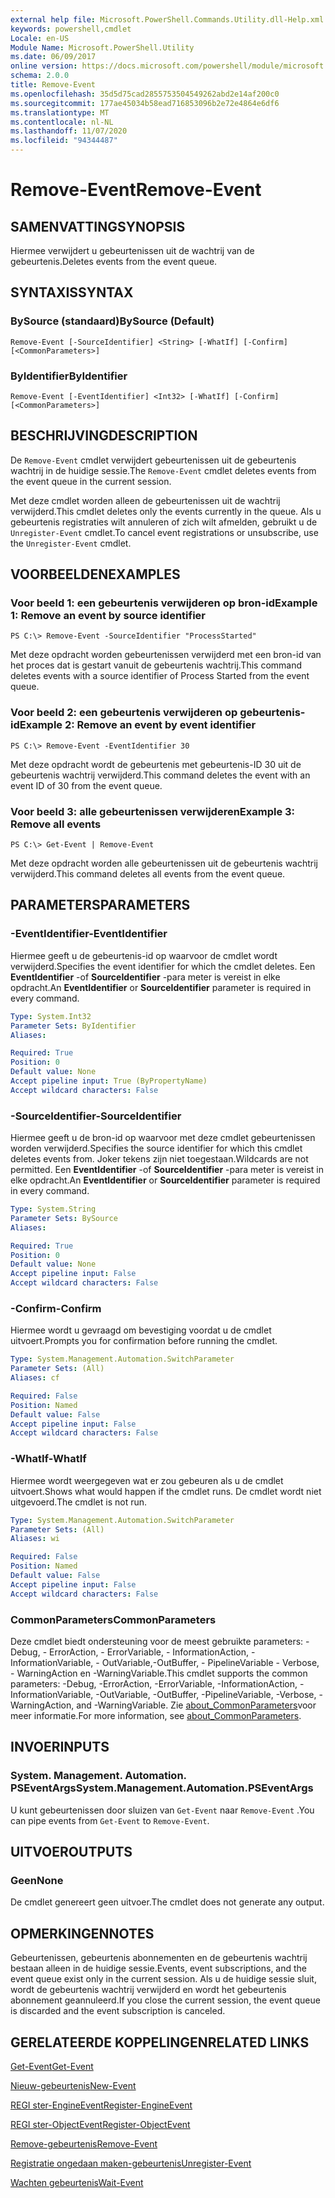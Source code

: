 ```yaml
---
external help file: Microsoft.PowerShell.Commands.Utility.dll-Help.xml
keywords: powershell,cmdlet
Locale: en-US
Module Name: Microsoft.PowerShell.Utility
ms.date: 06/09/2017
online version: https://docs.microsoft.com/powershell/module/microsoft.powershell.utility/remove-event?view=powershell-5.1&WT.mc_id=ps-gethelp
schema: 2.0.0
title: Remove-Event
ms.openlocfilehash: 35d5d75cad2855753504549262abd2e14af200c0
ms.sourcegitcommit: 177ae45034b58ead716853096b2e72e4864e6df6
ms.translationtype: MT
ms.contentlocale: nl-NL
ms.lasthandoff: 11/07/2020
ms.locfileid: "94344487"
---
```

# <span data-ttu-id="798f0-103">Remove-Event</span><span class="sxs-lookup"><span data-stu-id="798f0-103">Remove-Event</span></span>

## <span data-ttu-id="798f0-104">SAMENVATTING</span><span class="sxs-lookup"><span data-stu-id="798f0-104">SYNOPSIS</span></span>
<span data-ttu-id="798f0-105">Hiermee verwijdert u gebeurtenissen uit de wachtrij van de gebeurtenis.</span><span class="sxs-lookup"><span data-stu-id="798f0-105">Deletes events from the event queue.</span></span>

## <span data-ttu-id="798f0-106">SYNTAXIS</span><span class="sxs-lookup"><span data-stu-id="798f0-106">SYNTAX</span></span>

### <span data-ttu-id="798f0-107">BySource (standaard)</span><span class="sxs-lookup"><span data-stu-id="798f0-107">BySource (Default)</span></span>

```
Remove-Event [-SourceIdentifier] <String> [-WhatIf] [-Confirm] [<CommonParameters>]
```

### <span data-ttu-id="798f0-108">ByIdentifier</span><span class="sxs-lookup"><span data-stu-id="798f0-108">ByIdentifier</span></span>

```
Remove-Event [-EventIdentifier] <Int32> [-WhatIf] [-Confirm] [<CommonParameters>]
```

## <span data-ttu-id="798f0-109">BESCHRIJVING</span><span class="sxs-lookup"><span data-stu-id="798f0-109">DESCRIPTION</span></span>

<span data-ttu-id="798f0-110">De `Remove-Event` cmdlet verwijdert gebeurtenissen uit de gebeurtenis wachtrij in de huidige sessie.</span><span class="sxs-lookup"><span data-stu-id="798f0-110">The `Remove-Event` cmdlet deletes events from the event queue in the current session.</span></span>

<span data-ttu-id="798f0-111">Met deze cmdlet worden alleen de gebeurtenissen uit de wachtrij verwijderd.</span><span class="sxs-lookup"><span data-stu-id="798f0-111">This cmdlet deletes only the events currently in the queue.</span></span> <span data-ttu-id="798f0-112">Als u gebeurtenis registraties wilt annuleren of zich wilt afmelden, gebruikt u de `Unregister-Event` cmdlet.</span><span class="sxs-lookup"><span data-stu-id="798f0-112">To cancel event registrations or unsubscribe, use the `Unregister-Event` cmdlet.</span></span>

## <span data-ttu-id="798f0-113">VOORBEELDEN</span><span class="sxs-lookup"><span data-stu-id="798f0-113">EXAMPLES</span></span>

### <span data-ttu-id="798f0-114">Voor beeld 1: een gebeurtenis verwijderen op bron-id</span><span class="sxs-lookup"><span data-stu-id="798f0-114">Example 1: Remove an event by source identifier</span></span>

```
PS C:\> Remove-Event -SourceIdentifier "ProcessStarted"
```

<span data-ttu-id="798f0-115">Met deze opdracht worden gebeurtenissen verwijderd met een bron-id van het proces dat is gestart vanuit de gebeurtenis wachtrij.</span><span class="sxs-lookup"><span data-stu-id="798f0-115">This command deletes events with a source identifier of Process Started from the event queue.</span></span>

### <span data-ttu-id="798f0-116">Voor beeld 2: een gebeurtenis verwijderen op gebeurtenis-id</span><span class="sxs-lookup"><span data-stu-id="798f0-116">Example 2: Remove an event by event identifier</span></span>

```
PS C:\> Remove-Event -EventIdentifier 30
```

<span data-ttu-id="798f0-117">Met deze opdracht wordt de gebeurtenis met gebeurtenis-ID 30 uit de gebeurtenis wachtrij verwijderd.</span><span class="sxs-lookup"><span data-stu-id="798f0-117">This command deletes the event with an event ID of 30 from the event queue.</span></span>

### <span data-ttu-id="798f0-118">Voor beeld 3: alle gebeurtenissen verwijderen</span><span class="sxs-lookup"><span data-stu-id="798f0-118">Example 3: Remove all events</span></span>

```
PS C:\> Get-Event | Remove-Event
```

<span data-ttu-id="798f0-119">Met deze opdracht worden alle gebeurtenissen uit de gebeurtenis wachtrij verwijderd.</span><span class="sxs-lookup"><span data-stu-id="798f0-119">This command deletes all events from the event queue.</span></span>

## <span data-ttu-id="798f0-120">PARAMETERS</span><span class="sxs-lookup"><span data-stu-id="798f0-120">PARAMETERS</span></span>

### <span data-ttu-id="798f0-121">-EventIdentifier</span><span class="sxs-lookup"><span data-stu-id="798f0-121">-EventIdentifier</span></span>

<span data-ttu-id="798f0-122">Hiermee geeft u de gebeurtenis-id op waarvoor de cmdlet wordt verwijderd.</span><span class="sxs-lookup"><span data-stu-id="798f0-122">Specifies the event identifier for which the cmdlet deletes.</span></span> <span data-ttu-id="798f0-123">Een **EventIdentifier** -of **SourceIdentifier** -para meter is vereist in elke opdracht.</span><span class="sxs-lookup"><span data-stu-id="798f0-123">An **EventIdentifier** or **SourceIdentifier** parameter is required in every command.</span></span>

```yaml
Type: System.Int32
Parameter Sets: ByIdentifier
Aliases:

Required: True
Position: 0
Default value: None
Accept pipeline input: True (ByPropertyName)
Accept wildcard characters: False
```

### <span data-ttu-id="798f0-124">-SourceIdentifier</span><span class="sxs-lookup"><span data-stu-id="798f0-124">-SourceIdentifier</span></span>

<span data-ttu-id="798f0-125">Hiermee geeft u de bron-id op waarvoor met deze cmdlet gebeurtenissen worden verwijderd.</span><span class="sxs-lookup"><span data-stu-id="798f0-125">Specifies the source identifier for which this cmdlet deletes events from.</span></span> <span data-ttu-id="798f0-126">Joker tekens zijn niet toegestaan.</span><span class="sxs-lookup"><span data-stu-id="798f0-126">Wildcards are not permitted.</span></span> <span data-ttu-id="798f0-127">Een **EventIdentifier** -of **SourceIdentifier** -para meter is vereist in elke opdracht.</span><span class="sxs-lookup"><span data-stu-id="798f0-127">An **EventIdentifier** or **SourceIdentifier** parameter is required in every command.</span></span>

```yaml
Type: System.String
Parameter Sets: BySource
Aliases:

Required: True
Position: 0
Default value: None
Accept pipeline input: False
Accept wildcard characters: False
```

### <span data-ttu-id="798f0-128">-Confirm</span><span class="sxs-lookup"><span data-stu-id="798f0-128">-Confirm</span></span>

<span data-ttu-id="798f0-129">Hiermee wordt u gevraagd om bevestiging voordat u de cmdlet uitvoert.</span><span class="sxs-lookup"><span data-stu-id="798f0-129">Prompts you for confirmation before running the cmdlet.</span></span>

```yaml
Type: System.Management.Automation.SwitchParameter
Parameter Sets: (All)
Aliases: cf

Required: False
Position: Named
Default value: False
Accept pipeline input: False
Accept wildcard characters: False
```

### <span data-ttu-id="798f0-130">-WhatIf</span><span class="sxs-lookup"><span data-stu-id="798f0-130">-WhatIf</span></span>

<span data-ttu-id="798f0-131">Hiermee wordt weergegeven wat er zou gebeuren als u de cmdlet uitvoert.</span><span class="sxs-lookup"><span data-stu-id="798f0-131">Shows what would happen if the cmdlet runs.</span></span> <span data-ttu-id="798f0-132">De cmdlet wordt niet uitgevoerd.</span><span class="sxs-lookup"><span data-stu-id="798f0-132">The cmdlet is not run.</span></span>

```yaml
Type: System.Management.Automation.SwitchParameter
Parameter Sets: (All)
Aliases: wi

Required: False
Position: Named
Default value: False
Accept pipeline input: False
Accept wildcard characters: False
```

### <span data-ttu-id="798f0-133">CommonParameters</span><span class="sxs-lookup"><span data-stu-id="798f0-133">CommonParameters</span></span>

<span data-ttu-id="798f0-134">Deze cmdlet biedt ondersteuning voor de meest gebruikte parameters: -Debug, - ErrorAction, - ErrorVariable, - InformationAction, -InformationVariable, - OutVariable,-OutBuffer, - PipelineVariable - Verbose, - WarningAction en -WarningVariable.</span><span class="sxs-lookup"><span data-stu-id="798f0-134">This cmdlet supports the common parameters: -Debug, -ErrorAction, -ErrorVariable, -InformationAction, -InformationVariable, -OutVariable, -OutBuffer, -PipelineVariable, -Verbose, -WarningAction, and -WarningVariable.</span></span> <span data-ttu-id="798f0-135">Zie [about_CommonParameters](https://go.microsoft.com/fwlink/?LinkID=113216)voor meer informatie.</span><span class="sxs-lookup"><span data-stu-id="798f0-135">For more information, see [about_CommonParameters](https://go.microsoft.com/fwlink/?LinkID=113216).</span></span>

## <span data-ttu-id="798f0-136">INVOER</span><span class="sxs-lookup"><span data-stu-id="798f0-136">INPUTS</span></span>

### <span data-ttu-id="798f0-137">System. Management. Automation. PSEventArgs</span><span class="sxs-lookup"><span data-stu-id="798f0-137">System.Management.Automation.PSEventArgs</span></span>

<span data-ttu-id="798f0-138">U kunt gebeurtenissen door sluizen van `Get-Event` naar `Remove-Event` .</span><span class="sxs-lookup"><span data-stu-id="798f0-138">You can pipe events from `Get-Event` to `Remove-Event`.</span></span>

## <span data-ttu-id="798f0-139">UITVOER</span><span class="sxs-lookup"><span data-stu-id="798f0-139">OUTPUTS</span></span>

### <span data-ttu-id="798f0-140">Geen</span><span class="sxs-lookup"><span data-stu-id="798f0-140">None</span></span>

<span data-ttu-id="798f0-141">De cmdlet genereert geen uitvoer.</span><span class="sxs-lookup"><span data-stu-id="798f0-141">The cmdlet does not generate any output.</span></span>

## <span data-ttu-id="798f0-142">OPMERKINGEN</span><span class="sxs-lookup"><span data-stu-id="798f0-142">NOTES</span></span>

<span data-ttu-id="798f0-143">Gebeurtenissen, gebeurtenis abonnementen en de gebeurtenis wachtrij bestaan alleen in de huidige sessie.</span><span class="sxs-lookup"><span data-stu-id="798f0-143">Events, event subscriptions, and the event queue exist only in the current session.</span></span> <span data-ttu-id="798f0-144">Als u de huidige sessie sluit, wordt de gebeurtenis wachtrij verwijderd en wordt het gebeurtenis abonnement geannuleerd.</span><span class="sxs-lookup"><span data-stu-id="798f0-144">If you close the current session, the event queue is discarded and the event subscription is canceled.</span></span>

## <span data-ttu-id="798f0-145">GERELATEERDE KOPPELINGEN</span><span class="sxs-lookup"><span data-stu-id="798f0-145">RELATED LINKS</span></span>

[<span data-ttu-id="798f0-146">Get-Event</span><span class="sxs-lookup"><span data-stu-id="798f0-146">Get-Event</span></span>](Get-Event.md)

[<span data-ttu-id="798f0-147">Nieuw-gebeurtenis</span><span class="sxs-lookup"><span data-stu-id="798f0-147">New-Event</span></span>](New-Event.md)

[<span data-ttu-id="798f0-148">REGI ster-EngineEvent</span><span class="sxs-lookup"><span data-stu-id="798f0-148">Register-EngineEvent</span></span>](Register-EngineEvent.md)

[<span data-ttu-id="798f0-149">REGI ster-ObjectEvent</span><span class="sxs-lookup"><span data-stu-id="798f0-149">Register-ObjectEvent</span></span>](Register-ObjectEvent.md)

[<span data-ttu-id="798f0-150">Remove-gebeurtenis</span><span class="sxs-lookup"><span data-stu-id="798f0-150">Remove-Event</span></span>](Remove-Event.md)

[<span data-ttu-id="798f0-151">Registratie ongedaan maken-gebeurtenis</span><span class="sxs-lookup"><span data-stu-id="798f0-151">Unregister-Event</span></span>](Unregister-Event.md)

[<span data-ttu-id="798f0-152">Wachten gebeurtenis</span><span class="sxs-lookup"><span data-stu-id="798f0-152">Wait-Event</span></span>](Wait-Event.md)
